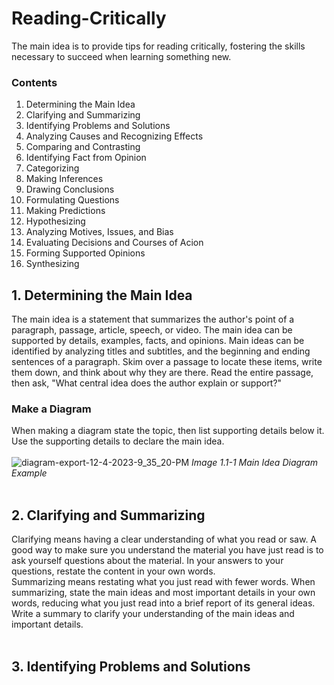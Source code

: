# Reading-Critically
The main idea is to provide tips for reading critically, fostering the skills necessary to succeed when learning something new.

### Contents
1. Determining the Main Idea
2. Clarifying and Summarizing
3. Identifying Problems and Solutions
4. Analyzing Causes and Recognizing Effects
5. Comparing and Contrasting
6. Identifying Fact from Opinion
7. Categorizing
8. Making Inferences
9. Drawing Conclusions
10. Formulating Questions
11. Making Predictions
12. Hypothesizing
13. Analyzing Motives, Issues, and Bias
14. Evaluating Decisions and Courses of Acion
15. Forming Supported Opinions
16. Synthesizing

## 1. Determining the Main Idea
The main idea is a statement that summarizes the author's point of a paragraph, passage, article, speech, or video. The main idea can be supported by details, examples, facts, and opinions. Main ideas can be identified by analyzing titles and subtitles, and the beginning and ending sentences of a paragraph. Skim over a passage to locate these items, write them down, and think about why they are there. Read the entire passage, then ask, "What central idea does the author explain or support?"

### Make a Diagram
When making a diagram state the topic, then list supporting details below it. Use the supporting details to declare the main idea.
<br/>
<br/>
![diagram-export-12-4-2023-9_35_20-PM](https://github.com/eriaht/Reading-Critically/assets/44909814/0afdcfae-f20c-4ebf-ad39-8b2706283234)
*Image 1.1-1 Main Idea Diagram Example*
<br/>
<br/>
## 2. Clarifying and Summarizing
Clarifying means having a clear understanding of what you read or saw. A good way to make sure you understand the material you have just read is to ask yourself questions about the material. In your answers to your questions, restate the content in your own words.
<br/>
Summarizing means restating what you just read with fewer words. When summarizing, state the main ideas and most important details in your own words, reducing what you just read into a brief report of its general ideas.
<br/>
Write a summary to clarify your understanding of the main ideas and important details.
<br/>
<br/>
## 3. Identifying Problems and Solutions
